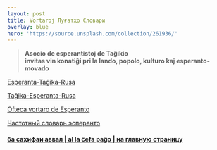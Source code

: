 ```yaml
---
layout: post
title: Vortaroj Луғатҳо Словари
overlay: blue
hero: 'https://source.unsplash.com/collection/261936/'
---
```




> **Asocio de esperantistoj de Taĝikio  
> invitas vin konatiĝi pri la lando, popolo, kulturo kaj
> esperanto-movado**


[Esperanta-Taĝika-Rusa](etrvortaro.htm)

[Taĝika-Esperanta-Rusa](terlugat.htm)

[Ofteca vortaro de Esperanto](/vortaroj/ofteca.htm)

[Частотный словарь эсперанто](/vortaroj/chastot.htm)

#### [ба саҳифаи аввал | al la ĉefa paĝo | на главную страницу](index.htm)
